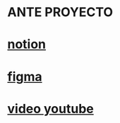 # ANTE PROYECTO

# [notion](https://iridescent-vein-407.notion.site/PROYECTO-AEROGTRAVEL-6b745a2494d648989c9faa86f8cf97e1?pvs=4)

# [figma](https://www.figma.com/design/FrdyTRV7A6neyin60VcfCA/AerogTravel?node-id=1669%3A162202&t=6qxkWYWz86wbY8E8-1)

# [video youtube](https://youtu.be/XVbUrjSLl8o)
